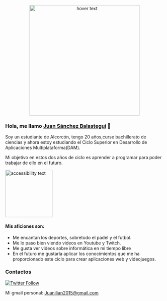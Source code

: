 <p align="center">
  <img src="http://www.abcpedia.com/wp-content/uploads/2015/09/codigo-binario-ceros-y-unos.gif" width="350"  title="hover text">

### Hola, me llamo [Juan Sánchez Balastegui][website] 👋
Soy un estudiante de Alcorcón, tengo 20 años,curse bachillerato de ciencias y ahora estoy estudiando el Ciclo Superior en Desarrollo de Aplicaciones Multiplataforma(DAM).

Mi objetivo en estos dos años de ciclo es aprender a programar para poder trabajar de ello en el futuro.

<p align="left">

  <img src="https://cdn.discordapp.com/attachments/886222897851531265/894274968806912031/my-octocat-1633282083313.png" width="150" alt="accessibility text">
</p>

#### Mis aficiones son:

- Me encantan los deportes, sobretodo el padel y el futbol.
- Me lo paso bien viendo videos en Youtube y Twitch.
- Me gusta ver videos sobre informática en mi tiempo libre
- En el futuro me gustaría aplicar los conocimientos que me ha proporcionado este ciclo para crear aplicaciones web y videojuegos.

### Contactos
[![Twitter Follow](https://img.shields.io/twitter/follow/JuanBalas?color=%231DA1F2&logo=twitter&style=for-the-badge)](https://twitter.com/JuanBalas)

Mi gmail personal: Juanilian2015@gmail.com

<!--LINKS-->

[website]: https://github.com/JuanBalas.com/


